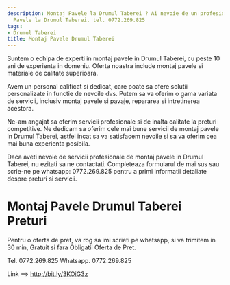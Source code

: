 ```yaml
---
description: Montaj Pavele la Drumul Taberei ? Ai nevoie de un profesionist in Montaj
  Pavele la Drumul Taberei. tel. 0772.269.825
tags:
- Drumul Taberei
title: Montaj Pavele Drumul Taberei
---
```



Suntem o echipa de experti in montaj pavele in Drumul Taberei, cu peste 10 ani de experienta in domeniu. Oferta noastra include montaj pavele si materiale de calitate superioara.

Avem un personal calificat si dedicat, care poate sa ofere solutii personalizate in functie de nevoile dvs. Putem sa va oferim o gama variata de servicii, inclusiv montaj pavele si pavaje, repararea si intretinerea acestora.

Ne-am angajat sa oferim servicii profesionale si de inalta calitate la preturi competitive. Ne dedicam sa oferim cele mai bune servicii de montaj pavele in Drumul Taberei, astfel incat sa va satisfacem nevoile si sa va oferim cea mai buna experienta posibila.

Daca aveti nevoie de servicii profesionale de montaj pavele in Drumul Taberei, nu ezitati sa ne contactati. Completeaza formularul de mai sus sau scrie-ne pe whatsapp: 0772.269.825 pentru a primi informatii detaliate despre preturi si servicii.

# Montaj Pavele Drumul Taberei Preturi
Pentru o oferta de pret, va rog sa imi scrieti pe whatsapp, si va trimitem in 30 min, Gratuit si fara Obligatii Oferta de Pret.

Tel. 0772.269.825
Whatsapp. 0772.269.825

Link ==> http://bit.ly/3KOiG3z